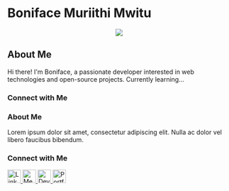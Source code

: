 # Boniface Muriithi Mwitu

<p align="center">
  <img src="https://capsule-render.vercel.app/api?text=Hey%20Everyone!%F0%9F%95%B9%EF%B8%8F&animation=fadeIn&type=waving&color=gradient&height=100">
</p>

## About Me

Hi there! I'm Boniface, a passionate developer interested in web technologies and open-source projects. Currently learning...

### Connect with Me
### About Me

Lorem ipsum dolor sit amet, consectetur adipiscing elit. Nulla ac dolor vel libero faucibus bibendum.

### Connect with Me

<a href="https://www.linkedin.com/in/your-linkedin-profile/">
  <img src="icons/link.png" height="30" width="30" alt="LinkedIn">
</a>
<a href="https://medium.com/@your-medium-profile/">
  <img src="icons/medium.png" height="30" width="30" alt="Medium">
</a>
<a href="https://dev.to/your-dev-profile">
  <img src="icons/dev.png" height="30" width="30" alt="Dev.to">
</a>
<a href="https://your-portfolio-website.com">
  <img src="icons/portfolio.png" height="30" width="30" alt="Portfolio">
</




